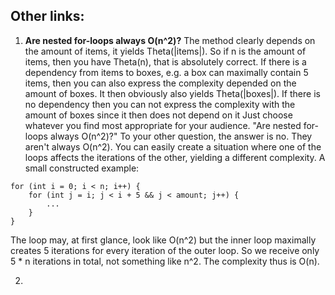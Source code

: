 ## Other links:
1. **Are nested for-loops always O(n^2)?** 
The method clearly depends on the amount of items, it yields Theta(|items|). So if n is the amount of items, then you have Theta(n), that is absolutely correct. 
If there is a dependency from items to boxes, e.g. a box can maximally contain 5 items, then you can also express the complexity depended on the amount of boxes. It then obviously also yields Theta(|boxes|).
If there is no dependency then you can not express the complexity with the amount of boxes since it then does not depend on it Just choose whatever you find most appropriate for your audience.
"Are nested for-loops always O(n^2)?"
To your other question, the answer is no. They aren't always O(n^2). You can easily create a situation where one of the loops affects the iterations of the other, yielding a different complexity.
A small constructed example:
```
for (int i = 0; i < n; i++) {
    for (int j = i; j < i + 5 && j < amount; j++) {
        ...
    }
}
```
The loop may, at first glance, look like O(n^2) but the inner loop maximally creates 5 iterations for every iteration of the outer loop. So we receive only 5 * n iterations in total, not something like n^2. The complexity thus is O(n).

2. 

